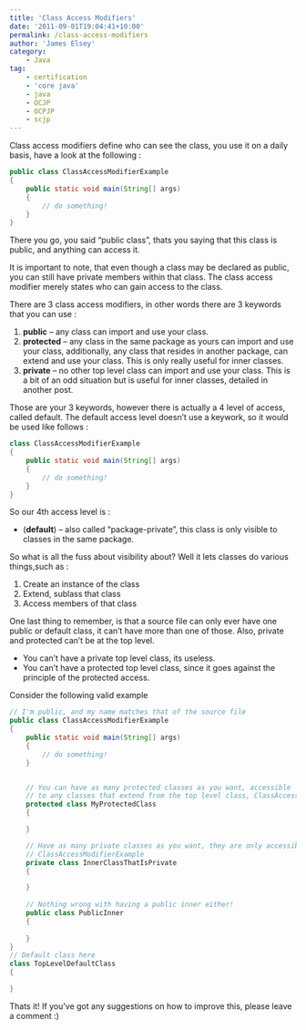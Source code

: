 ```yaml
---
title: 'Class Access Modifiers'
date: '2011-09-01T19:04:41+10:00'
permalink: /class-access-modifiers
author: 'James Elsey'
category:
    - Java
tag:
    - certification
    - 'core java'
    - java
    - OCJP
    - OCPJP
    - scjp
---
```

Class access modifiers define who can see the class, you use it on a daily basis, have a look at the following :

```java
public class ClassAccessModifierExample
{
    public static void main(String[] args)
    {
        // do something!
    }
}
```

There you go, you said “public class”, thats you saying that this class is public, and anything can access it.

It is important to note, that even though a class may be declared as public, you can still have private members within that class. The class access modifier merely states who can gain access to the class.

There are 3 class access modifiers, in other words there are 3 keywords that you can use :

1. **public** – any class can import and use your class.
2. **protected** – any class in the same package as yours can import and use your class, additionally, any class that resides in another package, can extend and use your class. This is only really useful for inner classes.
3. **private** – no other top level class can import and use your class. This is a bit of an odd situation but is useful for inner classes, detailed in another post.

Those are your 3 keywords, however there is actually a 4 level of access, called default. The default access level doesn’t use a keywork, so it would be used like follows :

```java
class ClassAccessModifierExample
{
    public static void main(String[] args)
    {
        // do something!
    }
}
```

So our 4th access level is :

- (**default**) – also called “package-private”, this class is only visible to classes in the same package.

So what is all the fuss about visibility about? Well it lets classes do various things,such as :

1. Create an instance of the class
2. Extend, sublass that class
3. Access members of that class

One last thing to remember, is that a source file can only ever have one public or default class, it can’t have more than one of those. Also, private and protected can’t be at the top level.

- You can’t have a private top level class, its useless.
- You can’t have a protected top level class, since it goes against the principle of the protected access.

Consider the following valid example

```java
// I'm public, and my name matches that of the source file
public class ClassAccessModifierExample
{
    public static void main(String[] args)
    {
        // do something!
    }


    // You can have as many protected classes as you want, accessible
    // to any classes that extend from the top level class, ClassAccessModifierExample
    protected class MyProtectedClass
    {

    }

    // Have as many private classes as you want, they are only accessible to the top level class,
    // ClassAccessModifierExample
    private class InnerClassThatIsPrivate
    {

    }
    
    // Nothing wrong with having a public inner either!
    public class PublicInner
    {
        
    }
}
// Default class here
class TopLevelDefaultClass
{

}
```

Thats it! If you’ve got any suggestions on how to improve this, please leave a comment :)